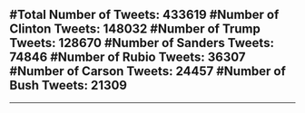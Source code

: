 #Total Number of Tweets: 433619 
#Number of Clinton Tweets: 148032
#Number of Trump Tweets: 128670
#Number of Sanders Tweets: 74846
#Number of Rubio Tweets: 36307
#Number of Carson Tweets: 24457
#Number of Bush Tweets: 21309
---
---
